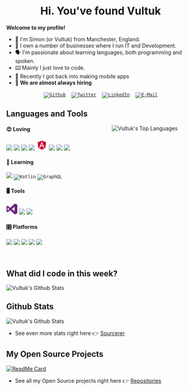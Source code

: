 <p>
  <!-- <img width="100%" src="https://media-exp1.licdn.com/dms/image/C5616AQFrbKs5x7RYtw/profile-displaybackgroundimage-shrink_350_1400/0?e=1609372800&v=beta&t=V8nN_PQCvfe6lDVnJYIv7yXMH4XELI6RevKDxNQUwdw"> -->

  <h1 align="center"><b>Hi. You've found Vultuk</b></h1>
</p>

**Welcome to my profile!**<br />

- :wave: I'm Simon (or Vultuk) from Manchester, England.
- :office: I own a number of businesses where I run IT and Development.
- :speaking_head: I'm passionate about learning languages, both programming and spoken.
- :keyboard: Mainly I just love to code.
- :iphone: Recently I got back into making mobile apps
- :mega: **We are almost always hiring**

<p align="center">
<code><a href="https://github.com/vultuk"><img src="https://img.shields.io/badge/Github-%23333333.svg?&style=flat&logo=github&logoColor=white" alt="Github" /></a></code>&nbsp;&nbsp;&nbsp;
<code><a href="https://twitter.com/vultuk"><img src="https://img.shields.io/badge/Twitter-%2300ACEE.svg?&style=flat&logo=twitter&logoColor=white" alt="Twitter" /></a></code>&nbsp;&nbsp;&nbsp;
<code><a href="https://www.linkedin.com/in/simon-skinner"><img src="https://img.shields.io/badge/LinkedIn-%230077B5.svg?&style=flat&logo=linkedin&logoColor=white" alt="LinkedIn" /></a></code>&nbsp;&nbsp;&nbsp;
<code><a href="mailto:simon@vult.uk"><img src="https://img.shields.io/badge/%40-E--Mail-red" alt="E-Mail" /></a></code>
</p>

## Languages and Tools

<img align="right" src="https://github-readme-stats.vercel.app/api/top-langs/?username=vultuk&count_private=true&show_icons=true&theme=vue&include_all_commits=true&langs_count=10&hide=perl,shell,plsql,css,sqlpl" width="44%" alt="Vultuk's Top Languages">

#### :heart_eyes: Loving

<code><img src="https://cdn.jsdelivr.net/npm/programming-languages-logos/src/javascript/javascript.png" height="30"></code>
<code><img src="https://cdn.jsdelivr.net/npm/programming-languages-logos/src/typescript/typescript.png" height="30"></code>
<code><img src="https://cdn.jsdelivr.net/npm/programming-languages-logos/src/html/html.png" height="30"></code>
<code><img src="https://cdn.jsdelivr.net/npm/programming-languages-logos/src/css/css.png" height="30"></code>
<code><img src="https://raw.githubusercontent.com/github/explore/80688e429a7d4ef2fca1e82350fe8e3517d3494d/topics/angular/angular.png" height="30"></code>
<code><img src="https://raw.githubusercontent.com/tomchen/stack-icons/master/logos/postgresql.svg" height="30"></code>
<code><img src="https://cdn.jsdelivr.net/npm/programming-languages-logos/src/php/php.png" height="30"></code>
<code><img src="https://cdn.jsdelivr.net/npm/programming-languages-logos/src/python/python.png" height="30"></code>

#### :thinking: Learning

<code><img src="https://cdn.jsdelivr.net/npm/programming-languages-logos/src/swift/swift.png" height="30"></code>
<code><img src="https://cdn.jsdelivr.net/npm/programming-languages-logos/src/kotlin/kotlin.png" height="30" alt="Kotlin"></code>
<code><img src="https://upload.wikimedia.org/wikipedia/commons/1/17/GraphQL_Logo.svg" height="30" alt="GraphQL"></code>

#### :desktop_computer: Tools

<code><img src="https://raw.githubusercontent.com/devicons/devicon/master/icons/visualstudio/visualstudio-plain.svg" height="30"></code>
<code><img src="https://raw.githubusercontent.com/tomchen/stack-icons/master/logos/jetbrains.svg" height="30"></code>
<code><img src="https://upload.wikimedia.org/wikipedia/commons/1/1e/Xcode_Icon.png" height="30"></code>

#### :control_knobs: Platforms

<code><img src="https://raw.githubusercontent.com/tomchen/stack-icons/master/logos/firebase.svg" height="30"></code>
<code><img src="https://raw.githubusercontent.com/tomchen/stack-icons/master/logos/google-cloud.svg" height="30"></code>
<code><img src="https://raw.githubusercontent.com/tomchen/stack-icons/master/logos/heroku-icon.svg" height="30"></code>
<code><img src="https://raw.githubusercontent.com/tomchen/stack-icons/master/logos/aws-s3.svg" height="30"></code>
<code><img src="https://raw.githubusercontent.com/tomchen/stack-icons/master/logos/aws-ec2.svg" height="30"></code>

<br style="clear: both;">

## What did I code in this week?

<img src="https://github-readme-stats.vercel.app/api/wakatime?username=@vultuk&count_private=true&show_icons=true&theme=vue&include_all_commits=true" alt="Vultuk's Github Stats">

## Github Stats

<img src="https://github-readme-stats.vercel.app/api?username=vultuk&count_private=true&show_icons=true&theme=vue&include_all_commits=true" alt="Vultuk's Github Stats">

- See even more stats right here :point_right: <a href="https://sourcerer.io/vultuk">Sourcerer</a>

## My Open Source Projects

[![ReadMe Card](https://github-readme-stats.vercel.app/api/pin/?username=vultuk&repo=functionals)](https://github.com/vultuk/functionals)

- See all my Open Source projects right here :point_right: <a href="https://github.com/vultuk?tab=repositories">Repositories</a>
